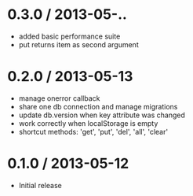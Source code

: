 0.3.0 / 2013-05-..
==================

  * added basic performance suite
  * put returns item as second argument

0.2.0 / 2013-05-13
==================

  * manage onerror callback
  * share one db connection and manage migrations
  * update db.version when key attribute was changed
  * work correctly when localStorage is empty
  * shortcut methods: 'get', 'put', 'del', 'all', 'clear'

0.1.0 / 2013-05-12
==================

  * Initial release
